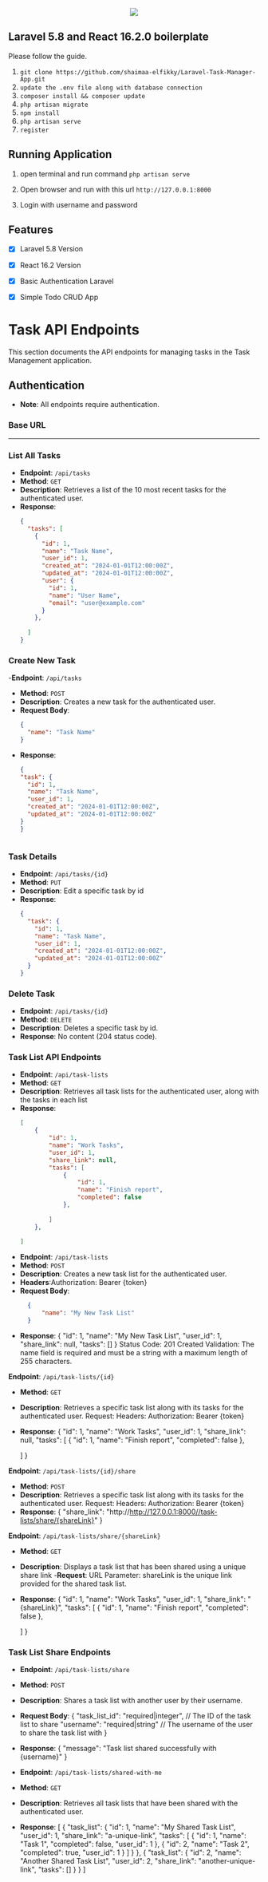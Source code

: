 <p align="center"><img src="https://encrypted-tbn0.gstatic.com/images?q=tbn:ANd9GcReb0POmIY3t8_bwE4c55yZXSrZw-HsAY5_dp96I2myI_V17LuZ"></p>

## Laravel 5.8 and React 16.2.0 boilerplate

Please follow the guide.

1. `git clone https://github.com/shaimaa-elfikky/Laravel-Task-Manager-App.git`
2. `update the .env file along with database connection`
3. `composer install && composer update`
4. `php artisan migrate`
5. `npm install`
6. `php artisan serve`
7. `register`

## Running Application
1. open terminal and run command `php artisan serve`

2. Open browser and run with this url `http://127.0.0.1:8000`

3. Login with username and password

## Features
- [x] Laravel 5.8 Version
- [x] React 16.2 Version
- [x] Basic Authentication Laravel
- [x] Simple Todo CRUD App


# Task API Endpoints

This section documents the API endpoints for managing tasks in the Task Management application.

## Authentication
- **Note**: All endpoints require authentication.

### Base URL

---

### List All Tasks
- **Endpoint**: `/api/tasks`
- **Method**: `GET`
- **Description**: Retrieves a list of the 10 most recent tasks for the authenticated user.
- **Response**:
  ```json
  {
    "tasks": [
      {
        "id": 1,
        "name": "Task Name",
        "user_id": 1,
        "created_at": "2024-01-01T12:00:00Z",
        "updated_at": "2024-01-01T12:00:00Z",
        "user": {
          "id": 1,
          "name": "User Name",
          "email": "user@example.com"
        }
      },
      
    ]
  }

### Create New Task
-**Endpoint**: `/api/tasks`
- **Method**: `POST`
- **Description**:  Creates a new task for the authenticated user.
- **Request Body**:
  ```json
  {
    "name": "Task Name"
  } 
- **Response**:
  ```json
  {
  "task": {
    "id": 1,
    "name": "Task Name",
    "user_id": 1,
    "created_at": "2024-01-01T12:00:00Z",
    "updated_at": "2024-01-01T12:00:00Z"
  }
  }



### Task Details
- **Endpoint**: `/api/tasks/{id}`
- **Method**: `PUT`
- **Description**:  Edit  a specific task by id
- **Response**:
  ```json
  {
    "task": {
      "id": 1,
      "name": "Task Name",
      "user_id": 1,
      "created_at": "2024-01-01T12:00:00Z",
      "updated_at": "2024-01-01T12:00:00Z"
    }
  }


### Delete Task
- **Endpoint**: `/api/tasks/{id}`
- **Method**: `DELETE`
- **Description**:  Deletes a specific task by id.
- **Response**:
No content (204 status code).



### Task List API Endpoints
- **Endpoint**: `/api/task-lists`
- **Method**: `GET`
- **Description**: Retrieves all task lists for the authenticated user, along with the tasks in each list
- **Response**:
  ```json
  [
      {
          "id": 1,
          "name": "Work Tasks",
          "user_id": 1,
          "share_link": null,
          "tasks": [
              {
                  "id": 1,
                  "name": "Finish report",
                  "completed": false
              },
            
          ]
      },
    
  ]


- **Endpoint**: `/api/task-lists`
- **Method**: `POST`
- **Description**: Creates a new task list for the authenticated user.
- **Headers**:Authorization: Bearer {token}
- **Request Body**:
  ```json
    {
        "name": "My New Task List"
    }
- **Response**:
  {
      "id": 1,
      "name": "My New Task List",
      "user_id": 1,
      "share_link": null,
      "tasks": []
  }
Status Code: 201 Created
Validation: The name field is required and must be a string with a maximum length of 255 characters.


**Endpoint**: `/api/task-lists/{id}`
- **Method**: `GET`
- **Description**:  Retrieves a specific task list along with its tasks for the authenticated user.
Request:
Headers: Authorization: Bearer {token}
- **Response**:
{
    "id": 1,
    "name": "Work Tasks",
    "user_id": 1,
    "share_link": null,
    "tasks": [
        {
            "id": 1,
            "name": "Finish report",
            "completed": false
        },
        
    ]
}


**Endpoint**: `/api/task-lists/{id}/share`
- **Method**: `POST`
- **Description**:  Retrieves a specific task list along with its tasks for the authenticated user.
Request:
Headers: Authorization: Bearer {token}
- **Response**:
{
    "share_link": "http://http://127.0.0.1:8000//task-lists/share/{shareLink}"
}


**Endpoint**: `/api/task-lists/share/{shareLink}`
- **Method**: `GET`
- **Description**:  Displays a task list that has been shared using a unique share link
-**Request**:
  URL Parameter: shareLink is the unique link provided for the shared task list.
- **Response**:
{
    "id": 1,
    "name": "Work Tasks",
    "user_id": 1,
    "share_link": "{shareLink}",
    "tasks": [
        {
            "id": 1,
            "name": "Finish report",
            "completed": false
        },
        
    ]
}



### Task List Share Endpoints
- **Endpoint**: `/api/task-lists/share`
- **Method**: `POST`
- **Description**: Shares a task list with another user by their username.
- **Request Body**:
  {
    "task_list_id": "required|integer",  // The ID of the task list to share
    "username": "required|string"        // The username of the user to share the task list with
  }
- **Response**:
  {
    "message": "Task list shared successfully with {username}"
  }



- **Endpoint**: `/api/task-lists/shared-with-me`
- **Method**: `GET`
- **Description**:  Retrieves all task lists that have been shared with the authenticated user.
- **Response**:
  [
    {
      "task_list": {
        "id": 1,
        "name": "My Shared Task List",
        "user_id": 1,
        "share_link": "a-unique-link",
        "tasks": [
          {
            "id": 1,
            "name": "Task 1",
            "completed": false,
            "user_id": 1
          },
          {
            "id": 2,
            "name": "Task 2",
            "completed": true,
            "user_id": 1
          }
        ]
      }
    },
    {
      "task_list": {
        "id": 2,
        "name": "Another Shared Task List",
        "user_id": 2,
        "share_link": "another-unique-link",
        "tasks": []
      }
    }
  ]
